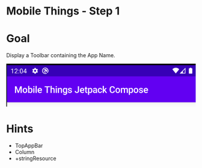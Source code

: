 # Mobile Things - Step 1

# Goal
Display a Toolbar containing the App Name.

![image](./images/step_1.png)

# Hints
- TopAppBar
- Column
- +stringResource